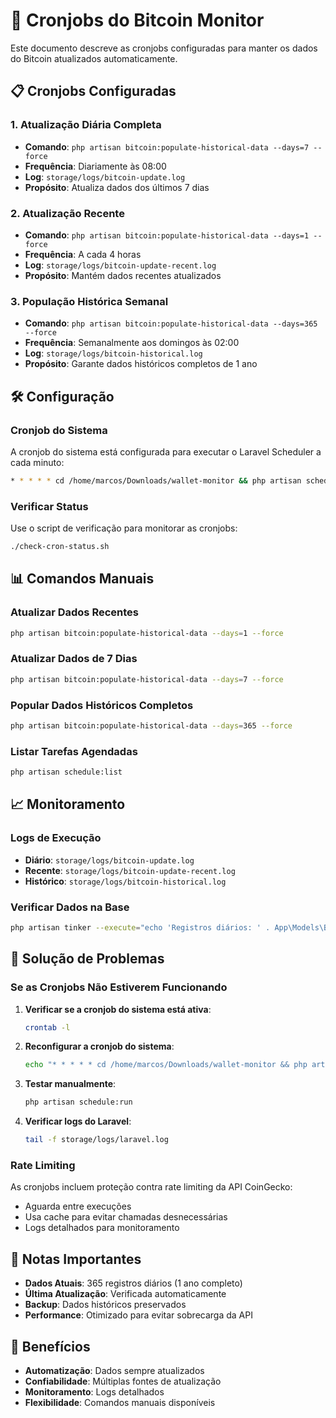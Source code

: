 # 🔄 Cronjobs do Bitcoin Monitor

Este documento descreve as cronjobs configuradas para manter os dados do Bitcoin atualizados automaticamente.

## 📋 Cronjobs Configuradas

### 1. **Atualização Diária Completa**
- **Comando**: `php artisan bitcoin:populate-historical-data --days=7 --force`
- **Frequência**: Diariamente às 08:00
- **Log**: `storage/logs/bitcoin-update.log`
- **Propósito**: Atualiza dados dos últimos 7 dias

### 2. **Atualização Recente**
- **Comando**: `php artisan bitcoin:populate-historical-data --days=1 --force`
- **Frequência**: A cada 4 horas
- **Log**: `storage/logs/bitcoin-update-recent.log`
- **Propósito**: Mantém dados recentes atualizados

### 3. **População Histórica Semanal**
- **Comando**: `php artisan bitcoin:populate-historical-data --days=365 --force`
- **Frequência**: Semanalmente aos domingos às 02:00
- **Log**: `storage/logs/bitcoin-historical.log`
- **Propósito**: Garante dados históricos completos de 1 ano

## 🛠️ Configuração

### Cronjob do Sistema
A cronjob do sistema está configurada para executar o Laravel Scheduler a cada minuto:

```bash
* * * * * cd /home/marcos/Downloads/wallet-monitor && php artisan schedule:run >> /dev/null 2>&1
```

### Verificar Status
Use o script de verificação para monitorar as cronjobs:

```bash
./check-cron-status.sh
```

## 📊 Comandos Manuais

### Atualizar Dados Recentes
```bash
php artisan bitcoin:populate-historical-data --days=1 --force
```

### Atualizar Dados de 7 Dias
```bash
php artisan bitcoin:populate-historical-data --days=7 --force
```

### Popular Dados Históricos Completos
```bash
php artisan bitcoin:populate-historical-data --days=365 --force
```

### Listar Tarefas Agendadas
```bash
php artisan schedule:list
```

## 📈 Monitoramento

### Logs de Execução
- **Diário**: `storage/logs/bitcoin-update.log`
- **Recente**: `storage/logs/bitcoin-update-recent.log`
- **Histórico**: `storage/logs/bitcoin-historical.log`

### Verificar Dados na Base
```bash
php artisan tinker --execute="echo 'Registros diários: ' . App\Models\BitcoinPriceHistory::where('is_daily', true)->count();"
```

## 🔧 Solução de Problemas

### Se as Cronjobs Não Estiverem Funcionando

1. **Verificar se a cronjob do sistema está ativa**:
   ```bash
   crontab -l
   ```

2. **Reconfigurar a cronjob do sistema**:
   ```bash
   echo "* * * * * cd /home/marcos/Downloads/wallet-monitor && php artisan schedule:run >> /dev/null 2>&1" | crontab -
   ```

3. **Testar manualmente**:
   ```bash
   php artisan schedule:run
   ```

4. **Verificar logs do Laravel**:
   ```bash
   tail -f storage/logs/laravel.log
   ```

### Rate Limiting
As cronjobs incluem proteção contra rate limiting da API CoinGecko:
- Aguarda entre execuções
- Usa cache para evitar chamadas desnecessárias
- Logs detalhados para monitoramento

## 📝 Notas Importantes

- **Dados Atuais**: 365 registros diários (1 ano completo)
- **Última Atualização**: Verificada automaticamente
- **Backup**: Dados históricos preservados
- **Performance**: Otimizado para evitar sobrecarga da API

## 🚀 Benefícios

- **Automatização**: Dados sempre atualizados
- **Confiabilidade**: Múltiplas fontes de atualização
- **Monitoramento**: Logs detalhados
- **Flexibilidade**: Comandos manuais disponíveis 